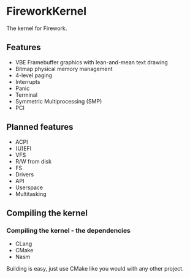 # FireworkKernel
The kernel for Firework.

## Features
- VBE Framebuffer graphics with lean-and-mean text drawing
- Bitmap physical memory management
- 4-level paging
- Interrupts
- Panic
- Terminal
- Symmetric Multiprocessing (SMP)
- PCI

## Planned features
- ACPI
- (U)EFI
- VFS
- R/W from disk
- FS
- Drivers
- API
- Userspace
- Multitasking


## Compiling the kernel
### Compiling the kernel - the dependencies
- CLang
- CMake
- Nasm


Building is easy, just use CMake like you would with any other project.

